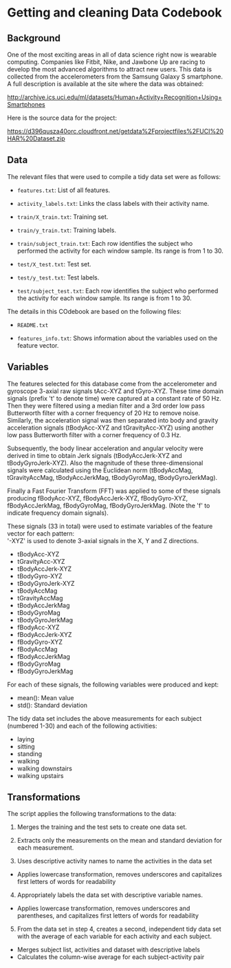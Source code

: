 # Getting and cleaning Data Codebook  

## Background

One of the most exciting areas in all of data science right now is wearable computing. Companies like Fitbit, Nike, and Jawbone Up are racing to develop the most advanced algorithms to attract new users. This data is collected from the accelerometers from the Samsung Galaxy S smartphone. A full description is available at the site where the data was obtained:

http://archive.ics.uci.edu/ml/datasets/Human+Activity+Recognition+Using+Smartphones

Here is the source data for the project:

https://d396qusza40orc.cloudfront.net/getdata%2Fprojectfiles%2FUCI%20HAR%20Dataset.zip

## Data
The relevant files that were used to compile a tidy data set were as follows:

* `features.txt`: List of all features.

* `activity_labels.txt`: Links the class labels with their activity name.

* `train/X_train.txt`: Training set.

* `train/y_train.txt`: Training labels.

* `train/subject_train.txt`: Each row identifies the subject who performed the activity for each window sample. Its range is from 1 to 30. 

* `test/X_test.txt`: Test set.

* `test/y_test.txt`: Test labels.

* `test/subject_test.txt`: Each row identifies the subject who performed the activity for each window sample. Its range is from 1 to 30. 

The details in this COdebook are based on the following files:

* `README.txt`

* `features_info.txt`: Shows information about the variables used on the feature vector.

## Variables
The features selected for this database come from the accelerometer and gyroscope 3-axial raw signals tAcc-XYZ and tGyro-XYZ. These time domain signals (prefix 't' to denote time) were captured at a constant rate of 50 Hz. Then they were filtered using a median filter and a 3rd order low pass Butterworth filter with a corner frequency of 20 Hz to remove noise. Similarly, the acceleration signal was then separated into body and gravity acceleration signals (tBodyAcc-XYZ and tGravityAcc-XYZ) using another low pass Butterworth filter with a corner frequency of 0.3 Hz. 

Subsequently, the body linear acceleration and angular velocity were derived in time to obtain Jerk signals (tBodyAccJerk-XYZ and tBodyGyroJerk-XYZ). Also the magnitude of these three-dimensional signals were calculated using the Euclidean norm (tBodyAccMag, tGravityAccMag, tBodyAccJerkMag, tBodyGyroMag, tBodyGyroJerkMag). 

Finally a Fast Fourier Transform (FFT) was applied to some of these signals producing fBodyAcc-XYZ, fBodyAccJerk-XYZ, fBodyGyro-XYZ, fBodyAccJerkMag, fBodyGyroMag, fBodyGyroJerkMag. (Note the 'f' to indicate frequency domain signals). 

These signals (33 in total) were used to estimate variables of the feature vector for each pattern:  
'-XYZ' is used to denote 3-axial signals in the X, Y and Z directions.

* tBodyAcc-XYZ
* tGravityAcc-XYZ
* tBodyAccJerk-XYZ
* tBodyGyro-XYZ
* tBodyGyroJerk-XYZ
* tBodyAccMag
* tGravityAccMag
* tBodyAccJerkMag
* tBodyGyroMag
* tBodyGyroJerkMag
* fBodyAcc-XYZ
* fBodyAccJerk-XYZ
* fBodyGyro-XYZ
* fBodyAccMag
* fBodyAccJerkMag
* fBodyGyroMag
* fBodyGyroJerkMag

For each of these signals, the following variables were produced and kept:
* mean(): Mean value
* std(): Standard deviation

The tidy data set includes the above measurements for each subject 
(numbered 1-30) and each of the following activities:
* laying
* sitting
* standing
* walking
* walking downstairs
* walking upstairs

## Transformations
The script applies the following transformations to the data:

1. Merges the training and the test sets to create one data set.

2. Extracts only the measurements on the mean and standard deviation for each measurement.

3. Uses descriptive activity names to name the activities in the data set
  * Applies lowercase transformation, removes underscores and capitalizes first letters of words for readability
  
4. Appropriately labels the data set with descriptive variable names.
  * Applies lowercase transformation, removes underscores and parentheses, and capitalizes first letters of words for readability
  
5. From the data set in step 4, creates a second, independent tidy data set with the average of each variable for each activity and each subject.
  * Merges subject list, activities and dataset with descriptive labels
  * Calculates the column-wise average for each subject-activity pair